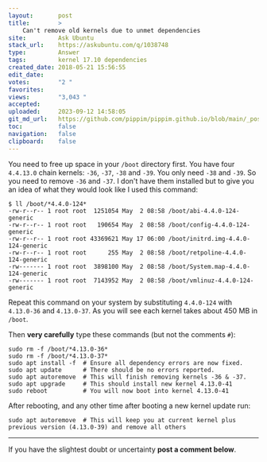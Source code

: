 ```yaml
---
layout:       post
title:        >
    Can't remove old kernels due to unmet dependencies
site:         Ask Ubuntu
stack_url:    https://askubuntu.com/q/1038748
type:         Answer
tags:         kernel 17.10 dependencies
created_date: 2018-05-21 15:56:55
edit_date:    
votes:        "2 "
favorites:    
views:        "3,043 "
accepted:     
uploaded:     2023-09-12 14:58:05
git_md_url:   https://github.com/pippim/pippim.github.io/blob/main/_posts/2018/2018-05-21-Can_t-remove-old-kernels-due-to-unmet-dependencies.md
toc:          false
navigation:   false
clipboard:    false
---
```


You need to free up space in your `/boot` directory first. You have four `4.4.13.0` chain kernels: `-36`, `-37`, `-38` and `-39`. You only need `-38` and `-39`. So you need to remove `-36` and `-37`. I don't have them installed but to give you an idea of what they would look like I used this command:

``` 
$ ll /boot/*4.4.0-124*
-rw-r--r-- 1 root root  1251054 May  2 08:58 /boot/abi-4.4.0-124-generic
-rw-r--r-- 1 root root   190654 May  2 08:58 /boot/config-4.4.0-124-generic
-rw-r--r-- 1 root root 43369621 May 17 06:00 /boot/initrd.img-4.4.0-124-generic
-rw-r--r-- 1 root root      255 May  2 08:58 /boot/retpoline-4.4.0-124-generic
-rw------- 1 root root  3898100 May  2 08:58 /boot/System.map-4.4.0-124-generic
-rw------- 1 root root  7143952 May  2 08:58 /boot/vmlinuz-4.4.0-124-generic
```

Repeat this command on  your system by substituting `4.4.0-124` with `4.13.0-36` and `4.13.0-37`. As you will see each kernel takes about 450 MB in `/boot`.

Then **very carefully** type these commands (but not the comments `#`):

``` 
sudo rm -f /boot/*4.13.0-36*
sudo rm -f /boot/*4.13.0-37*
sudo apt install -f  # Ensure all dependency errors are now fixed.
sudo apt update      # There should be no errors reported.
sudo apt autoremove  # This will finish removing kernels -36 & -37.
sudo apt upgrade     # This should install new kernel 4.13.0-41
sudo reboot          # You will now boot into kernel 4.13.0-41
```

After rebooting, and any other time after booting a new kernel update run:

``` 
sudo apt autoremove  # This will keep you at current kernel plus previous version (4.13.0-39) and remove all others
```


----------

If you have the slightest doubt or uncertainty **post a comment below**.
